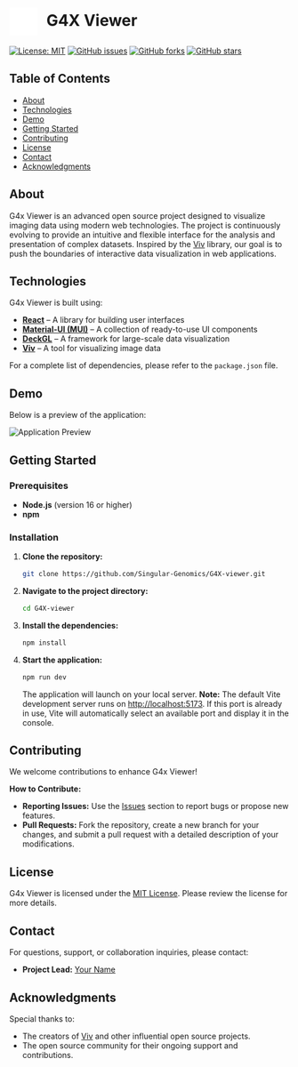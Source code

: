 # <img src="src/assets/img/lightLogo.svg" alt="G4X Viewer Logo" style="vertical-align: middle; margin-right: 10px;" width="50"> G4X Viewer

[![License: MIT](https://img.shields.io/badge/License-MIT-yellow.svg)](LICENSE)
[![GitHub issues](https://img.shields.io/github/issues/Singular-Genomics/G4X-viewer)](https://github.com/Singular-Genomics/G4X-viewer/issues)
[![GitHub forks](https://img.shields.io/github/forks/Singular-Genomics/G4X-viewer)](https://github.com/Singular-Genomics/G4X-viewer/network)
[![GitHub stars](https://img.shields.io/github/stars/Singular-Genomics/G4X-viewer)](https://github.com/Singular-Genomics/G4X-viewer/stargazers)

## Table of Contents

- [About](#about)
- [Technologies](#technologies)
- [Demo](#demo)
- [Getting Started](#getting-started)
- [Contributing](#contributing)
- [License](#license)
- [Contact](#contact)
- [Acknowledgments](#acknowledgments)

## About

G4x Viewer is an advanced open source project designed to visualize imaging data using modern web technologies. The project is continuously evolving to provide an intuitive and flexible interface for the analysis and presentation of complex datasets. Inspired by the [Viv](https://github.com/hms-dbmi/viv) library, our goal is to push the boundaries of interactive data visualization in web applications.

## Technologies

G4x Viewer is built using:

- **[React](https://reactjs.org/)** – A library for building user interfaces
- **[Material-UI (MUI)](https://mui.com/)** – A collection of ready-to-use UI components
- **[DeckGL](https://deck.gl/)** – A framework for large-scale data visualization
- **[Viv](https://github.com/hms-dbmi/viv)** – A tool for visualizing image data

For a complete list of dependencies, please refer to the `package.json` file.

## Demo

Below is a preview of the application:

![Application Preview](./public/demo-screenshot.png)

## Getting Started

### Prerequisites

- **Node.js** (version 16 or higher)
- **npm**

### Installation

1. **Clone the repository:**
   ```bash
   git clone https://github.com/Singular-Genomics/G4X-viewer.git
   ```
2. **Navigate to the project directory:**
   ```bash
   cd G4X-viewer
   ```
3. **Install the dependencies:**
   ```bash
   npm install
   ```
4. **Start the application:**
   ```bash
   npm run dev
   ```
   The application will launch on your local server. **Note:** The default Vite development server runs on [http://localhost:5173](http://localhost:5173). If this port is already in use, Vite will automatically select an available port and display it in the console.

## Contributing

We welcome contributions to enhance G4x Viewer!

**How to Contribute:**

- **Reporting Issues:** Use the [Issues](https://github.com/Singular-Genomics/G4X-viewer/issues) section to report bugs or propose new features.
- **Pull Requests:** Fork the repository, create a new branch for your changes, and submit a pull request with a detailed description of your modifications.

## License

G4x Viewer is licensed under the [MIT License](LICENSE). Please review the license for more details.

## Contact

For questions, support, or collaboration inquiries, please contact:

- **Project Lead:** [Your Name](mailto:your.email@example.com)

## Acknowledgments

Special thanks to:

- The creators of [Viv](https://github.com/hms-dbmi/viv) and other influential open source projects.
- The open source community for their ongoing support and contributions.
